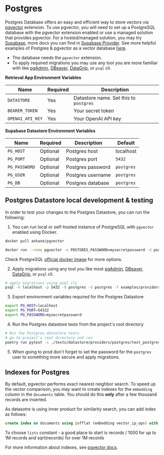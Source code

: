 # Postgres

Postgres Database offers an easy and efficient way to store vectors via [pgvector](https://github.com/pgvector/pgvector) extension. To use pgvector, you will need to set up a PostgreSQL database with the pgvector extension enabled or use a managed solution that provides pgvector. For a hosted/managed solution, you may try [Supabase](https://supabase.com/), more docs you can find in [Supabase Provider](/docs/providers/supabase/setup.md). See more helpful examples of Postgres & pgvector as a vector database [here](https://github.com/supabase-community/nextjs-openai-doc-search).

- The database needs the `pgvector` extension.
- To apply required migrations you may use any tool you are more familiar with like [pgAdmin](https://www.pgadmin.org/), [DBeaver](https://dbeaver.io/), [DataGrip](https://www.jetbrains.com/datagrip/), or `psql` cli.

**Retrieval App Environment Variables**

| Name             | Required | Description                            |
| ---------------- | -------- | -------------------------------------- |
| `DATASTORE`      | Yes      | Datastore name. Set this to `postgres` |
| `BEARER_TOKEN`   | Yes      | Your secret token                      |
| `OPENAI_API_KEY` | Yes      | Your OpenAI API key                    |

**Supabase Datastore Environment Variables**

| Name          | Required | Description       | Default    |
| ------------- | -------- | ----------------- | ---------- |
| `PG_HOST`     | Optional | Postgres host     | localhost  |
| `PG_PORT`     | Optional | Postgres port     | `5432`     |
| `PG_PASSWORD` | Optional | Postgres password | `postgres` |
| `PG_USER`     | Optional | Postgres username | `postgres` |
| `PG_DB`       | Optional | Postgres database | `postgres` |

## Postgres Datastore local development & testing

In order to test your changes to the Postgres Datastore, you can run the following:

1. You can run local or self-hosted instance of PostgreSQL with `pgvector` enabled using Docker.

```bash
docker pull ankane/pgvector
```

```bash
docker run --name pgvector -e POSTGRES_PASSWORD=mysecretpassword -d postgres
```

Check PostgreSQL [official docker image](https://github.com/docker-library/docs/blob/master/postgres/README.md) for more options.

2. Apply migrations using any tool you like most [pgAdmin](https://www.pgadmin.org/), [DBeaver](https://dbeaver.io/), [DataGrip](https://www.jetbrains.com/datagrip/), or `psql` cli.

```bash
# apply migrations using psql cli
psql -h localhost -p 5432 -U postgres -d postgres -f examples/providers/supabase/migrations/20230414142107_init_pg_vector.sql
```

3. Export environment variables required for the Postgres Datastore

```bash
export PG_HOST=localhost
export PG_PORT=54322
export PG_PASSWORD=mysecretpassword
```

4. Run the Postgres datastore tests from the project's root directory

```bash
# Run the Postgres datastore tests
# go to project's root directory and run
poetry run pytest -s ./tests/datastore/providers/postgres/test_postgres_datastore.py
```

5. When going to prod don't forget to set the password for the `postgres` user to something more secure and apply migrations.

## Indexes for Postgres

By default, pgvector performs exact nearest neighbor search. To speed up the vector comparison, you may want to create indexes for the `embedding` column in the `documents` table. You should do this **only** after a few thousand records are inserted.

As datasotre is using inner product for similarity search, you can add index as follows:

```sql
create index on documents using ivfflat (embedding vector_ip_ops) with (lists = 100);
```

To choose `lists` constant - a good place to start is records / 1000 for up to 1M records and sqrt(records) for over 1M records

For more information about indexes, see [pgvector docs](https://github.com/pgvector/pgvector#indexing).
